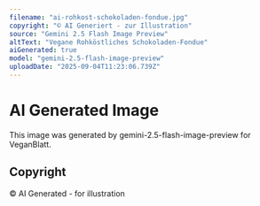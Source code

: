 ```yaml
---
filename: "ai-rohkost-schokoladen-fondue.jpg"
copyright: "© AI Generiert - zur Illustration"
source: "Gemini 2.5 Flash Image Preview"
altText: "Vegane Rohköstliches Schokoladen-Fondue"
aiGenerated: true
model: "gemini-2.5-flash-image-preview"
uploadDate: "2025-09-04T11:23:06.739Z"
---
```


# AI Generated Image

This image was generated by gemini-2.5-flash-image-preview for VeganBlatt.

## Copyright
© AI Generated - for illustration
